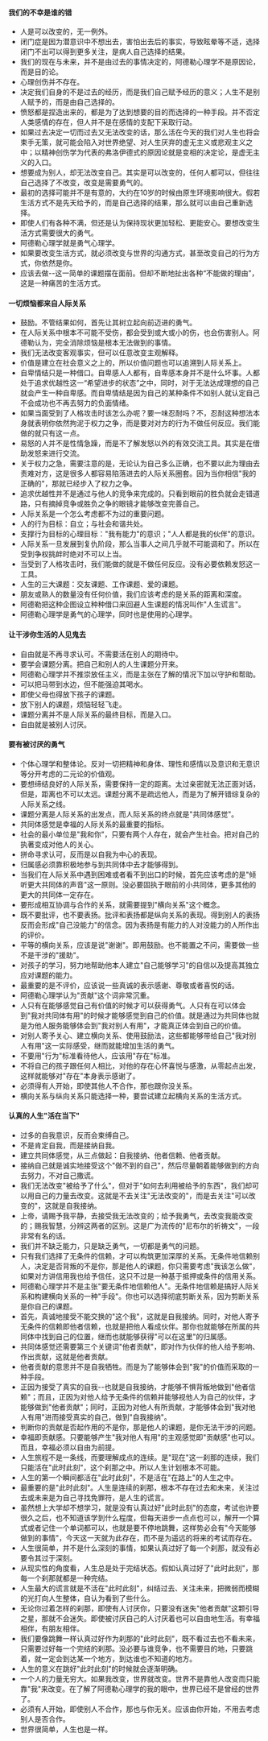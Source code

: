 #### 我们的不幸是谁的错

- 人是可以改变的，无一例外。
- 闭门症是因为潜意识中不想出去，害怕出去后的事实，导致眩晕等不适，选择闭门不出可以得到更多关注，是病人自己选择的结果。
- 我们的现在与未来，并不是由过去的事情决定的，阿德勒心理学不是原因论，而是目的论。
- 心理创伤并不存在。
- 决定我们自身的不是过去的经历，而是我们自己赋予经历的意义；人生不是别人赋予的，而是由自己选择的。
- 愤怒都是捏造出来的，都是为了达到想要的目的而选择的一种手段。并不否定人类感情的存在，但人并不是在感情的支配下采取行动。
- 如果过去决定一切而过去又无法改变的话，那么活在今天的我们对人生也将会束手无策，就可能会陷入对世界绝望、对人生厌弃的虚无主义或悲观主义之中；以精神创伤学为代表的弗洛伊德式的原因论就是变相的决定论，是虚无主义的入口。
- 想要成为别人，却无法改变自己。其实是可以改变的，任何人都可以，但往往自己选择了不改变，改变是需要勇气的。
- 最初的选择可能并不是有意的，大约在10岁的时候由原生环境影响很大。假若生活方式不是先天给予的，而是自己选择的结果，那么就可以由自己重新选择。
- 即使人们有各种不满，但还是认为保持现状更加轻松、更能安心。要想改变生活方式需要很大的勇气。
- 阿德勒心理学就是勇气心理学。
- 如果要改变生活方式，就必须改变与世界的沟通方式，甚至改变自己的行为方式，你依然是你。
- 应该去做--这一简单的课题摆在面前。但却不断地扯出各种“不能做的理由”，这是一种痛苦的生活方式。

#### 一切烦恼都来自人际关系

- 鼓励。不管结果如何，首先让其树立起向前迈进的勇气。
- 在人际关系中根本不可能不受伤，都会受到或大或小的伤，也会伤害别人。阿德勒认为，完全消除烦恼是根本无法做到的事情。
- 我们无法改变客观事实，但可以任意改变主观解释。
- 价值是建立在社会意义之上的，所以价值问题也可以追溯到人际关系上。
- 自卑情结只是一种借口。自卑感人人都有，自卑感本身并不是什么坏事。人都处于追求优越性这一“希望进步的状态”之中，同时，对于无法达成理想的自己就会产生一种自卑感。而自卑情结是因为自己的某种条件不如别人就认定自己不会成功也不再去努力的负面情绪。
- 如果当面受到了人格攻击时该怎么办呢？要一味忍耐吗？不，忍耐这种想法本身就表明你依然拘泥于权力之争，而是要对对方的行为不做任何反应。我们能做的就只有这一点。
- 易怒的人并不是性情急躁，而是不了解发怒以外的有效交流工具。其实是在借助发怒来进行交流。
- 关于权力之急，需要注意的是，无论认为自己多么正确，也不要以此为理由去责难对方，这是很多人都容易陷落进去的人际关系圈套。因为当你相信"我的正确的"，那就已经步入了权力之争。
- 追求优越性并不是通过与他人的竞争来完成的。只看到眼前的胜负就会走错道路，只有摘掉竞争或胜负之争的眼镜才能够改变完善自己。
- 人际关系是一个怎么考虑都不为过的重要问题。
- 人的行为目标：自立；与社会和谐共处。
- 支撑行为目标的心理目标："我有能力"的意识；"人人都是我的伙伴"的意识。
- 人际关系一旦发展到复仇阶段，那么当事人之间几乎就不可能调和了。所以在受到争权挑衅时绝对不可以上当。
- 当受到了人格攻击时，我们能做的就是不做任何反应。没有必要依赖发怒这一工具。
- 人生的三大课题：交友课题、工作课题、爱的课题。
- 朋友或熟人的数量没有任何价值，我们应该考虑的是关系的距离和深度。
- 阿德勒把这种企图设立种种借口来回避人生课题的情况叫作"人生谎言"。
- 阿德勒心理学是勇气的心理学，同时也是使用的心理学。

#### 让干涉你生活的人见鬼去

- 自由就是不再寻求认可。不需要活在别人的期待中。
- 要学会课题分离。把自己和别人的人生课题分开来。
- 阿德勒心理学并不推崇放任主义，而是主张在了解的情况下加以守护和帮助。
- 可以把马带到水边，但不能强迫其喝水。
- 即使父母也得放下孩子的课题。
- 放下别人的课题，烦恼轻轻飞走。
- 课题分离并不是人际关系的最终目标，而是入口。
- 自由就是被别人讨厌。

#### 要有被讨厌的勇气

- 个体心理学和整体论。反对一切把精神和身体、理性和感情以及意识和无意识等分开考虑的二元论的价值观。
- 要想缔结良好的人际关系，需要保持一定的距离。太过亲密就无法正面对话，但是，距离也不可以太远。课题分离不是疏远他人，而是为了解开错综复杂的人际关系之线。
- 课题分离是人际关系的出发点，而人际关系的终点就是"共同体感觉"。
- 共同体感觉是幸福的人际关系的最重要的指标。
- 社会的最小单位是"我和你"，只要有两个人存在，就会产生社会。把对自己的执著变成对他人的关心。
- 拼命寻求认可，反而是以自我为中心的表现。
- 归属感必须靠积极地参与到共同体中去才能够得到。
- 当我们在人际关系中遇到困难或者看不到出口的时候，首先应该考虑的是"倾听更大共同体的声音"这一原则。没必要固执于眼前的小共同体，更多其他的更大的共同体一定存在。
- 要形成相互协调与合作的关系，就需要提到"横向关系"这个概念。
- 既不要批评，也不要表扬。批评和表扬都是纵向关系的表现。得到别人的表扬反而会形成"自己没能力"的信念。因为表扬是有能力的人对没能力的人所作出的评价。
- 平等的横向关系，应该是说"谢谢"。即用鼓励。也不能置之不问，需要做一些不是干涉的"援助"。
- 对孩子的学习，努力地帮助他本人建立"自己能够学习"的自信以及提高其独立应对课题的能力。
- 最重要的是不评价，应该说一些真诚的表示感谢、尊敬或者喜悦的话。
- 阿德勒心理学认为"贡献"这个词非常沉重。
- 人只有在能够感觉自己有价值的时候才可以获得勇气。人只有在可以体会到"我对共同体有用"的时候才能够感觉到自己的价值。就是通过为共同体也就是为他人服务能够体会到"我对别人有用"，才能真正体会到自己的价值。
- 对别人寄予关心、建立横向关系、使用鼓励法，这些都能够带给自己"我对别人有用"这一实际感受，继而就能增加生活的勇气。
- 不要用"行为"标准看待他人，应该用"存在"标准。
- 不将自己的孩子跟任何人相比，对他的存在心怀喜悦与感激，从零起点出发，这样就能够对"存在"本身表示感谢了。
- 必须得有人开始，即使其他人不合作，那也跟你没关系。
- 横向关系与纵向关系只能选择一种，要尝试建立起横向关系的生活方式。

#### 认真的人生"活在当下"

- 过多的自我意识，反而会束缚自己。
- 不是肯定自我，而是接纳自我。
- 建立共同体感觉，从三点做起：自我接纳、他者信赖、他者贡献。
- 接纳自己就是诚实地接受这个"做不到的自己"，然后尽量朝着能够做到的方向去努力，不对自己撒谎。
- 我们无法改变"被给予了什么"，但对于"如何去利用被给予的东西"，我们却可以用自己的力量去改变。这就是不去关注"无法改变的"，而是去关注"可以改变的"，这就是自我接纳。
- 上帝，请赐予我平静，去接受我无法改变的；给予我勇气，去改变我能改变的；赐我智慧，分辨这两者的区别。这是广为流传的"尼布尔的祈祷文"，一段非常有名的话。
- 我们并不缺乏能力，只是缺乏勇气，一切都是勇气的问题。
- 只有我们选择了无条件的信赖，才可以构筑更加深厚的关系。无条件地信赖别人，决定是否背叛的不是你，那是他人的课题，你只需要考虑"我该怎么做"，如果对方讲信用我也给予信任，这只不过是一种基于抵押或条件的信用关系。
- 阿德勒心理学并不是主张"要无条件地信赖他人"。无条件地信赖是搞好人际关系和构建横向关系的一种"手段"。你也可以选择彻底剪断关系，因为剪断关系是你自己的课题。
- 首先，真诚地接受不能交换的"这个我"，这就是自我接纳。同时，对他人寄予无条件的信赖即他者信赖，也就是把他人看成伙伴。那你也就能够在所属的共同体中找到自己的位置，继而也就能够获得"可以在这里"的归属感。
- 共同体感觉还需要第三个关键词"他者贡献"，即对作为伙伴的他人给予影响、作出贡献，这就是他者贡献。
- 他者贡献的意思并不是自我牺牲。而是为了能够体会到"我"的价值而采取的一种手段。
- 正因为接受了真实的自我--也就是自我接纳，才能够不惧背叛地做到"他者信赖"；而且，正因为对他人给予无条件的信赖并能够视他人为自己的伙伴，才能够做到"他者贡献"；同时，正因为对他人有所贡献，才能够体会到"我对他人有用"进而接受真实的自己，做到"自我接纳"。
- 判断你的贡献是否起作用的不是你，那是他人的课题，是你无法干涉的问题。
- 幸福即贡献感。只要能够产生"我对他人有用"的主观感觉即"贡献感"也可以。而且，幸福必须以自由为前提。
- 人生旅程不是一条线，而要理解成点的连续。是"现在"这一刹那的连续，我们只能活在"此时此刻"，这个刹那之中。所以人生计划根本不可能。
- 人生的第一个瞬间都活在"此时此刻"，不是活在"在路上"的人生之中。
- 最重要的是"此时此刻"。人生是连续的刹那，根本不存在过去和未来，关注过去或未来是为自己寻找免罪符，是人生的谎言。
- 虽然想上大学却不想学习，就是没有认真过好"此时此刻"的态度，考试也许要很久之后，也不知道该学到什么程度，但每天进步一点点也可以，解开一个算式或者记住一个单词都可以，也就是要不停地跳舞，这样势必会有"今天能够做到的事情"，今天这一天就为此存在，而不是为遥远的将来的考试而存在。 
- 人生很简单，并不是什么深刻的事情，如果认真过好了每一个刹那，就没有必要令其过于深刻。
- 从现实性的角度看，人生总是处于完结状态。假如认真过好了"此时此刻"，那每一个刹那就都是一种完结。
- 人生最大的谎言就是不活在"此时此刻"，纠结过去、关注未来，把微弱而模糊的光打向人生整体，自认为看到了些什么。
- 无论你过着怎样的刹那，即使有人讨厌你，只要没有迷失"他者贡献"这颗引导之星，那就不会迷失。即使被讨厌自己的人讨厌着也可以自由地生活。有幸福相伴，有朋友相伴。
- 我们要像跳舞一样认真过好作为刹那的"此时此刻"，既不看过去也不看未来，只需要过好每一个完结的刹那。没必要与谁竞争，也不需要目的地，只要跳着，就一定会到达某一个地方，到达谁也不知道的地方。
- 人生的意义在跳好"此时此刻"的时候就会逐渐明确。
- 一个人的力量无穷大。如果我改变，世界就改变。世界不是靠他人改变而只能靠"我"来改变。在了解了阿德勒心理学的我的眼中，世界已经不是曾经的世界了。
- 必须有人开始，即使别人不合作，那也与你无关。应该由你开始，不用去考虑别人是否合作。
- 世界很简单，人生也是一样。